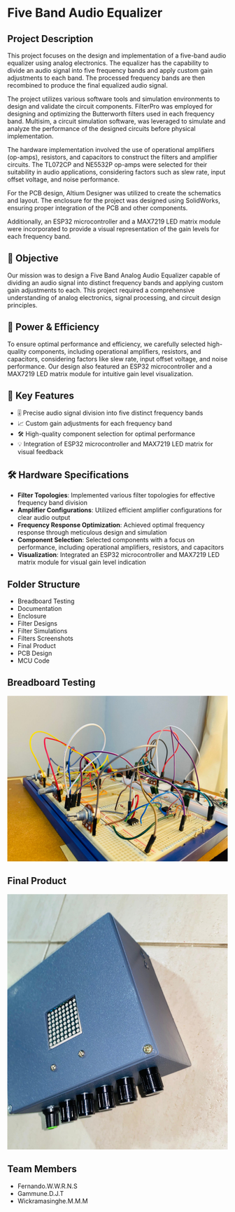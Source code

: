 # Five Band Audio Equalizer

## Project Description

This project focuses on the design and implementation of a five-band audio equalizer using analog electronics. The equalizer has the capability to divide an audio signal into five frequency bands and apply custom gain adjustments to each band. The processed frequency bands are then recombined to produce the final equalized audio signal.

The project utilizes various software tools and simulation environments to design and validate the circuit components. FilterPro was employed for designing and optimizing the Butterworth filters used in each frequency band. Multisim, a circuit simulation software, was leveraged to simulate and analyze the performance of the designed circuits before physical implementation.

The hardware implementation involved the use of operational amplifiers (op-amps), resistors, and capacitors to construct the filters and amplifier circuits. The TL072CP and NE5532P op-amps were selected for their suitability in audio applications, considering factors such as slew rate, input offset voltage, and noise performance.

For the PCB design, Altium Designer was utilized to create the schematics and layout. The enclosure for the project was designed using SolidWorks, ensuring proper integration of the PCB and other components.

Additionally, an ESP32 microcontroller and a MAX7219 LED matrix module were incorporated to provide a visual representation of the gain levels for each frequency band.

## 🎯 Objective
Our mission was to design a Five Band Analog Audio Equalizer capable of dividing an audio signal into distinct frequency bands and applying custom gain adjustments to each. This project required a comprehensive understanding of analog electronics, signal processing, and circuit design principles.

## 🔋 Power & Efficiency
To ensure optimal performance and efficiency, we carefully selected high-quality components, including operational amplifiers, resistors, and capacitors, considering factors like slew rate, input offset voltage, and noise performance. Our design also featured an ESP32 microcontroller and a MAX7219 LED matrix module for intuitive gain level visualization.

## 🔑 Key Features
- 🎚️ Precise audio signal division into five distinct frequency bands
- 📈 Custom gain adjustments for each frequency band
- 🛠️ High-quality component selection for optimal performance
- 💡 Integration of ESP32 microcontroller and MAX7219 LED matrix for visual feedback

## 🛠️ Hardware Specifications
- **Filter Topologies**: Implemented various filter topologies for effective frequency band division
- **Amplifier Configurations**: Utilized efficient amplifier configurations for clear audio output
- **Frequency Response Optimization**: Achieved optimal frequency response through meticulous design and simulation
- **Component Selection**: Selected components with a focus on performance, including operational amplifiers, resistors, and capacitors
- **Visualization**: Integrated an ESP32 microcontroller and MAX7219 LED matrix module for visual gain level indication


## Folder Structure

- Breadboard Testing
- Documentation
- Enclosure
- Filter Designs
- Filter Simulations
- Filters Screenshots
- Final Product
- PCB Design
- MCU Code

## Breadboard Testing

![Breadboard Testing](Breadboard%20Testing/image.jpg)

## Final Product
![Final Product](Final%20Product/image.jpg)

## Team Members
- Fernando.W.W.R.N.S
- Gammune.D.J.T
- Wickramasinghe.M.M.M
